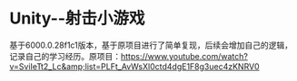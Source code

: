 # Unity--射击小游戏
基于6000.0.28f1c1版本，基于原项目进行了简单复现，后续会增加自己的逻辑，记录自己的学习经历。原项目：https://www.youtube.com/watch?v=SviIeTt2_Lc&amp;list=PLFt_AvWsXl0ctd4dgE1F8g3uec4zKNRV0
